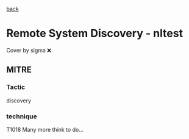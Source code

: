 [back](../index.md)
# Remote System Discovery - nltest
Cover by sigma :x: 
## MITRE
### Tactic
discovery
### technique
T1018
Many more think to do...